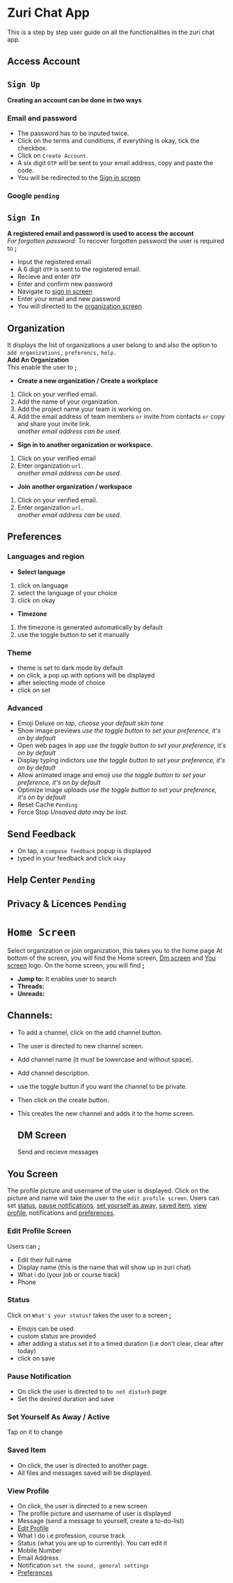 # Zuri Chat App
This is a step by step user guide on all the functionalities in the zuri chat app.

## **Access Account**
 ## `Sign Up` 
**Creating an account can be done in two ways** <br>

 ### **Email and password** 
 - The password has to be inputed twice.
 -  Click on the terms and conditions, if everything is okay, tick the checkbox.
 -  Click on `Create Account`.
 -   A six digit `OTP` will be sent to your email address, copy and paste the code.
 -   You will be redirected to the [Sign in screen](#sign-in)
  ### **Google** `pending`
  
  ## `Sign In`
  **A registered email and password is used to access the account** <br> 
  *For forgotten password:* To recover forgotten password the user is required to **;**
  - Input the registered email
  - A 6 digit `OTP` is sent to the registered email.
  - Recieve and enter `OTP` 
  - Enter and confirm new password
  - Navigate to [sign in screen](#sign-in)
  - Enter your email and new password
  - You will directed to the [organization screen](#organization)


## **Organization**
It displays the list of organizations  a user belong to and also the option to `add organizations,` `preferencs,` `help.` <br>
**Add An Organization** <br>
 This enable the user to **;**  <br>
 - **Create a new organization / Create a workplace**
 1. Click on your verified email.
 1. Add the name of your organization.
 1. Add the project name your team is working on.
 1. Add the email address of team members `or` invite from contacts `or` copy and share your invite link. <br>
 *another email address can be used.* <br>


 - **Sign in to another organization or workspace. <br>**
 1. Click on your verified email
 1. Enter organization `url.` <br>
   *another email address can be used.* <br>
   
 - **Join another organization / workspace  <br>**
 1.   Click on your verified email.
 1. Enter organization `url.` <br>
  *another email address can be used.* <br>

  ## **Preferences**
  ### Languages and region 
  - **Select language** 
  1. click on language 
  1. select the language of your choice
  1. click on okay 


  - **Timezone**
 1. the timezone is generated automatically by default
 1. use the toggle button to set it manually
  
  ### **Theme**
-  theme is set to dark mode by default
-  on click, a pop up with options will be displayed
-  after selecting mode of choice
-  click on set


  ### **Advanced**
  - Emoji Deluxe  *on tap, choose your default skin tone*
  - Show image previews *use the toggle button to set your preference, it's on by default*
  - Open web pages in app *use the toggle button to set your preference, it's on by default*
  - Display typing indictors *use the toggle button to set your preference, it's on by default*
  - Allow animated image and emoji *use the toggle button to set your preference, it's on by default*
  - Optimize image uploads *use the toggle button to set your preference, it's on by default*
  - Reset Cache `Pending`
  - Force Stop *Unsaved data may be lost.*
  
  ## **Send Feedback**
  - On tap, a `compose feedback` popup is displayed
  - typed in your feedback and click `okay`

## **Help Center** `Pending`
## **Privacy & Licences** `Pending`


 

# `Home Screen`
Select organization or join organization, this takes you to the home page
At bottom of the screen, you will find the Home screen, 
[Dm screen](#dm-screen) and [You screen](#you-screen) logo. On the home screen, you will find **;**
-  **Jump to:** It enables user to search 
-  **Threads:** 
-  **Unreads:**
## **Channels:**
- To add a channel, click on the add channel button. 
- The user is directed to new channel screen.
- Add channel name (it must be lowercase and without space).
- Add channel description.
- use the toggle button if you want the channel to be private.
- Then click on the create button.
- This creates the new channel and adds it to the home screen.
  
  ## **DM Screen**
  Send and recieve messages

 ## **You Screen**
 The profile picture and username of the user is displayed. Click on the picture and name will take the user to the `edit profile screen`. Users can set [status](#status), [pause notifications](#pause-notification), [set yourself as away](#set-yourself-as-away--active), [saved item](#saved-item), [view profile](#view-profile), notifications and [preferences](#preferences).

### **Edit Profile Screen**
Users can **;**
- Edit their full name
- Display name (this is the name that will show up in zuri chat)
- What i do (your job or course track)
- Phone
  
### **Status**
Click on `What's your status?` takes the user to a screen **;**
- Emojis can be used 
- custom status are provided
- after adding a status set it to a timed duration (i.e don't clear, clear after today)
- click on save

### **Pause Notification** 
- On click the user is directed to `Do not disturb` page 
- Set the desired duration and save

### **Set Yourself As Away / Active**
Tap on it to change

### **Saved Item**
- On click, the user is directed to another page.
- All files and messages saved will be displayed.

### **View Profile**
- On click, the user is directed to a new screen
- The profile picture and username of user is displayed
- Message (send a message to yourself, create a to-do-list)
- [Edit Profile](#edit-profile)
- What I do i.e profession, course track
- Status (what you are up to currently). You can edit it
- Mobile Number
- Email Address
- Notification `set the sound, general settings`
- [Preferences](#preferences)

 
   



